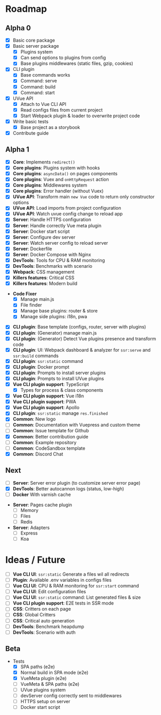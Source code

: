 # Roadmap

## Alpha 0

- [x] Basic core package
- [x] Basic server package
  - [x] Plugins system
  - [x] Can send options to plugins from config
  - [x] Base plugins middlewares (static files, gzip, cookies)
- [x] CLI plugin
  - [x] Base commands works
  - [x] Command: serve
  - [x] Command: build
  - [x] Command: start
- [x] UVue API
  - [x] Attach to Vue CLI API
  - [x] Read configs files from current project
  - [x] Start Webpack plugin & loader to overwrite project code
- [x] Write basic tests
  - [x] Base project as a storybook
- [x] Contribute guide

## Alpha 1

- [x] **Core**: Implements `redirect()`
- [x] **Core plugins**: Plugins system with hooks
- [x] **Core plugins**: `asyncData()` on pages components
- [x] **Core plugins**: Vuex and `onHttpRequest` action
- [x] **Core plugins**: Middlewares system
- [x] **Core plugins**: Error handler (without Vuex)
- [x] **UVue API**: Transform main `new Vue` code to return only constructor options
- [x] **UVue API**: Load imports from project configuration
- [x] **UVue API**: Watch uvue config change to reload app
- [x] **Server**: Handle HTTPS configuration
- [x] **Server**: Handle correctly Vue meta plugin
- [x] **Server**: Docker start script
- [x] **Server**: Configure dev server
- [x] **Server**: Watch server config to reload server
- [x] **Server**: Dockerfile
- [x] **Server**: Docker Compose with Nginx
- [x] **DevTools**: Tools for CPU & RAM monitoring
- [x] **DevTools**: Benchmarks with scenario
- [x] **Webpack**: CSS management
- [x] **Killers features**: Critical CSS
- [x] **Killers features**: Modern build
- **Code Fixer**
  - [x] Manage main.js
  - [x] File finder
  - [x] Manage base plugins: router & store
  - [x] Manage side plugins: i18n, pwa
- [x] **CLI plugin**: Base template (configs, router, server with plugins)
- [x] **CLI plugin**: (Generator) manage main.js
- [x] **CLI plugin**: (Generator) Detect Vue plugins presence and transform code
- [x] **CLI plugin**: UI: Webpack dashboard & analyzer for `ssr:serve` and `ssr:build` commands
- [x] **CLI plugin**: `ssr:static` command
- [x] **CLI plugin**: Docker prompt
- [x] **CLI plugin**: Prompts to install server plugins
- [x] **CLI plugin**: Prompts to install UVue plugins
- [x] **Vue CLI plugin support**: TypeScript
  - [x] Types for process & class components
- [x] **Vue CLI plugin support**: Vue i18n
- [x] **Vue CLI plugin support**: PWA
- [x] **Vue CLI plugin support**: Apollo
- [x] **CLI plugin**: `ssr:static` manage `res.finished`
- [x] **Common**: New logo
- [ ] **Common**: Documentation with Vuepress and custom theme
- [ ] **Common**: Issue template for Github
- [x] **Common**: Better contribution guide
- [ ] **Common**: Example repository
- [ ] **Common**: CodeSandbox template
- [x] **Common**: Discord Chat

## Next

- [ ] **Server**: Server error plugin (to customize server error page)
- [x] **DevTools**: Better autocannon logs (status, low-high)
- [ ] **Docker** With varnish cache
- **Server**: Pages cache plugin
  - [ ] Memory
  - [ ] Files
  - [ ] Redis
- **Server**: Adapters
  - [ ] Express
  - [ ] Koa

# Ideas / Future

- [ ] **Vue CLI UI**: `ssr:static` Generate a files wil all redirects
- [ ] **Plugin**: Available .env variables in configs files
- [ ] **Vue CLI UI**: CPU & RAM monitoring for `ssr:start` command
- [ ] **Vue CLI UI**: Edit configuration files
- [ ] **Vue CLI UI**: `ssr:static` command: List generated files & size
- [ ] **Vue CLI plugin support**: E2E tests in SSR mode
- [ ] **CSS**: Critters on each page
- [ ] **CSS**: Global Critters
- [ ] **CSS**: Critical auto generation
- [ ] **DevTools**: Benchmark heapdump
- [ ] **DevTools**: Scenario with auth

## Beta

- Tests
  - [x] SPA paths (e2e)
  - [x] Normal build in SPA mode (e2e)
  - [x] VueMeta plugin (e2e)
  - [ ] VueMeta & SPA paths (e2e)
  - [ ] UVue plugins system
  - [ ] devServer config correctly sent to middlewares
  - [ ] HTTPS setup on server
  - [ ] Docker start script
